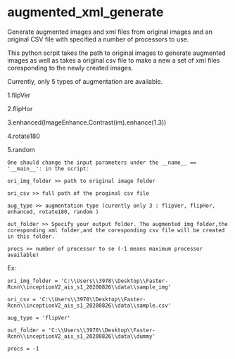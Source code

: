 # augmented_xml_generate
Generate augmented images and xml files from original images and an original CSV file with specified a number of processors to use.

This python scrpit takes the path to original images to generate augmented images as well as takes a original csv file to make a new a set of xml files coresponding to the newly created images.

Currently, only 5 types of augmentation are available.

1.flipVer

2.flipHor

3.enhanced(ImageEnhance.Contrast(im).enhance(1.3))

4.rotate180

5.random

    One should change the input parameters under the __name__ == '__main__': in the script:

    ori_img_folder >> path to original image folder

    ori_csv >> full path of the proginal csv file

    aug_type >> augmentation type (curently only 3 : flipVer, flipHor, enhanced, rotate180, random )

    out_folder >> Specify your output folder. The augmented img folder,the coresponding xml folder,and the coresponding csv file will be created in this folder.

    procs >> number of processor to se (-1 means maximum processor available)


Ex:

    ori_img_folder = 'C:\\Users\\3978\\Desktop\\Faster-Rcnn\\inceptionV2_ais_s1_20200826\\data\\sample_img'

    ori_csv = 'C:\\Users\\3978\\Desktop\\Faster-Rcnn\\inceptionV2_ais_s1_20200826\\data\\sample.csv'

    aug_type = 'flipVer'

    out_folder = 'C:\\Users\\3978\\Desktop\\Faster-Rcnn\\inceptionV2_ais_s1_20200826\\data\\dummy'

    procs = -1   

